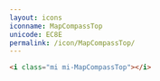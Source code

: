 ```yaml
---
layout: icons
iconname: MapCompassTop
unicode: EC8E
permalink: /icon/MapCompassTop/
---
```


``` html
<i class="mi mi-MapCompassTop"></i>
```
